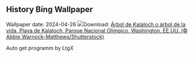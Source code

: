 ## History Bing Wallpaper
Wallpaper date: 2024-04-26
![](https://www.bing.com/th?id=OHR.KalalochTree_ES-ES2188397235_UHD.jpg&w=1000)Download: [Árbol de Kalaloch o árbol de la vida, Playa de Kalaloch, Parque Nacional Olímpico, Washington, EE.UU. (© Abbie Warnock-Matthews/Shutterstock)](https://www.bing.com/th?id=OHR.KalalochTree_ES-ES2188397235_UHD.jpg)

Auto get programm by LtgX
